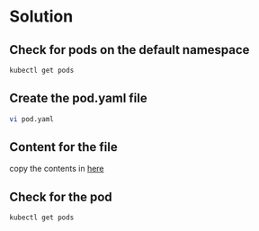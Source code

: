 # Solution

## Check for pods on the default namespace

```bash
kubectl get pods
```

## Create the pod.yaml file

```bash
vi pod.yaml
```

## Content for the file

copy the contents in [here](./pod.yaml)

## Check for the pod

```bash
kubectl get pods
```
